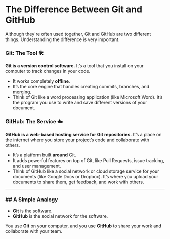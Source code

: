 # The Difference Between Git and GitHub

Although they're often used together, Git and GitHub are two different things. Understanding the difference is very important.

### Git: The Tool 🛠️

**Git is a version control software.** It’s a tool that you install on your computer to track changes in your code.

- It works completely **offline**.
- It’s the core engine that handles creating commits, branches, and merging.
- Think of Git like a word processing application (like Microsoft Word). It’s the program you use to write and save different versions of your document.

### GitHub: The Service ☁️

**GitHub is a web-based hosting service for Git repositories.** It’s a place on the internet where you store your project’s code and collaborate with others.

- It’s a platform built **around** Git.
- It adds powerful features on top of Git, like Pull Requests, issue tracking, and user management.
- Think of GitHub like a social network or cloud storage service for your documents (like Google Docs or Dropbox). It’s where you upload your documents to share them, get feedback, and work with others.

---

### ## A Simple Analogy

- **Git** is the software.
- **GitHub** is the social network for the software.

You use **Git** on your computer, and you use **GitHub** to share your work and collaborate with your team.
